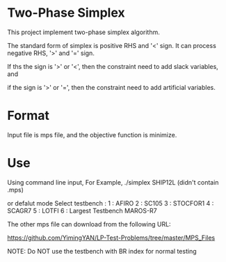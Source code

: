 # Two-Phase Simplex
This project implement two-phase simplex algorithm.

The standard form of simplex is positive RHS and '<' sign.
It can process negative RHS, '>' and '=' sign.

If ths the sign is '>' or '<', then the constraint need to add slack variables, and

if the sign is '>' or '=', then the constraint need to add artificial variables.

# Format
Input file is mps file, and the objective function is minimize.

# Use
Using command line input,
For Example,
./simplex SHIP12L
(didn't contain .mps)

or defalut mode 
Select testbench :
1 : AFIRO
2 : SC105
3 : STOCFOR1
4 : SCAGR7
5 : LOTFI
6 : Largest Testbench MAROS-R7

The other mps file can download from the following URL:

https://github.com/YimingYAN/LP-Test-Problems/tree/master/MPS_Files

NOTE: Do NOT use the testbench with BR index for normal testing

